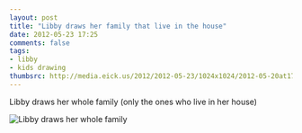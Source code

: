 ```yaml
---
layout: post
title: "Libby draws her family that live in the house"
date: 2012-05-23 17:25
comments: false
tags: 
- libby
- kids drawing
thumbsrc: http://media.eick.us/2012/2012-05-23/1024x1024/2012-05-20at17.02.55.jpg
---
```

Libby draws her whole family (only the ones who live in her house)



![Libby draws her whole family](http://media.eick.us/media/photographs/2012/2012-05-23/2012-05-20at17.02.55.jpg)
